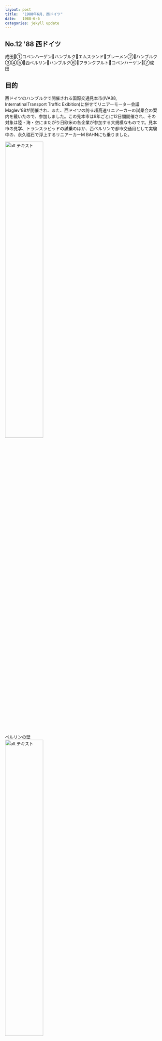 ```yaml
---
layout: post
title:  "1988年6月、西ドイツ"
date:   1988-6-6
categories: jekyll update
---
```

## No.12 '88 西ドイツ

成田🛫①コペンハーゲン🛫ハンブルク🚌エムスランド🚌ブレーメン②🚋ハンブルク③④⑤🛫西ベルリン🛫ハンブルク⑥🛫フランクフルト🛫コペンハーゲン🛫⑦成田

## 目的
西ドイツのハンブルクで開催される国際交通見本市(IVA88, InternatinalTransport Traffic Exibition)に併せてリニアーモーター会議 Maglev'88が開催され、また、西ドイツの誇る超高速リニアーカーの試乗会の案内を戴いたので、参加しました。この見本市は9年ごとに12日間開催され、その対象は陸・海・空にまたがり日欧米の各企業が参加する大規模なものです。見本市の見学、トランスラビッドの試乗のほか、西ベルリンで都市交通用として実験中の、永久磁石で浮上するリニアーカーM BAHNにも乗りました。

<img src="{{site.baseurl}}/pic/198806_ベルリンの壁.jpg" width="50%" alt="alt テキスト" title="198806_ベルリンの壁"><br>ベルリンの壁
<br>
<img src="{{site.baseurl}}/pic/198806_戦車.jpg" width="50%" alt="alt テキスト" title="198806_戦車"><br>戦車


## リニアーカーと電池
リニアーカーの開発は日本とドイツが先行しておりますが、リニアーカーには車両用の電池が不可欠で、かなり大きい電池を積んでおります。その理由は、超高速のタイプは百数十km/h以下では車上で発電しませんので、駅停車の前後の数分の間の、制御用を始め照明、空調等の電気を電池等で供給しなければなりません。また、HSSTの架線式でも、万一停電になると浮上力が無くなってガタンと車体が落ちますので、電池でカバーして軟着陸させるようになっております。したがってメーカーは電池の開発に凌ぎをけづっております。

## ブレーメン
童話で有名なブレーメンに泊まりました。中世の都市国家の面影を残し、市役所の地階が昔のままのバーで、私達も出掛けました。昔、議論が尽きないとこの地下でワインを飲みながら議論を続けたそうです。そのほかハンザ同盟時代の商館や風車や七匹のあひるの像等、中世にかえったような雰囲気でした。

<img src="{{site.baseurl}}/pic/198806_ブレーメン.jpg" width="50%" alt="alt テキスト" title="198806_ブレーメン"><br>ブレーメンの風車


## トランスラビッドとM BAHN 
トランスラビッドは西ドイツが誇るリニアーモーターで実験線は31kmのループで、400km/hが可能です。その後高速鉄道ICEの運転開始と東西ドイツの統合等でトランスラビッドの実用化は遅れております。最近の情報ではベルリン~ハンブルク間が最優先の着工と決まりましたが、フランスのTGVが500km/hを記録したのに対して、まだ430km/hで、激しい競争が展開されております。

<img src="{{site.baseurl}}/pic/198806_トランスラピッド.jpg" width="50%" alt="alt テキスト" title="198806_トランスラピッド"><br>トランスラピッド

<img src="{{site.baseurl}}/pic/198806_トランスラピッド２.jpg" width="50%" alt="alt テキスト" title="198806_トランスラピッド２"><br>トランスラピッド

一方、M-BAHNは永久磁石を使って浮上する方式で、ベルリンの壁にそって1.6kmの実用実験線があり、多数の旅客を輸送しておりましたが、実用化のめどが着いたので、その路線は撤去され、現在はブラウンシュバイク大学構内の全周1.3kmの実験線で技術改良の実証等が行われております。西ベルリンは英米ソ連らの共同管理ですので、ハンブルクからはPan-American等管理国の航空機しか運行しておりません。日本で買った航空券はなんとファーストクラスで、1時間ほどの飛行に、オードブルとワインのサービスがありました。西ベルリンではシャルロッテンブルグ宮殿を見物、陶器の部屋は圧巻でしたが、それのレプリカがハウステンボスにあります。ハンブルクのビァホールでは陽気に歌ったり踊ったり、また、Colibri (はちどり)のショーも楽しみました。

<img src="{{site.baseurl}}/pic/198806_Mバーン.jpg" width="50%" alt="alt テキスト" title="198806_Mバーン"><br>Mバーン
<br>
<img src="{{site.baseurl}}/pic/198806_Mバーン２.jpg" width="50%" alt="alt テキスト" title="198806_Mバーン">